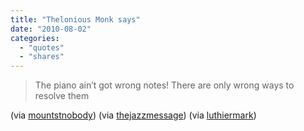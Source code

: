 ```yaml
---
title: "Thelonious Monk says"
date: "2010-08-02"
categories: 
  - "quotes"
  - "shares"
---
```


> The piano ain’t got wrong notes! There are only wrong ways to resolve them

(via [mountstnobody](http://mountstnobody.tumblr.com/)) (via [thejazzmessage](http://thejazzmessage.tumblr.com/)) (via [luthiermark](http://luthiermark.tumblr.com/))
